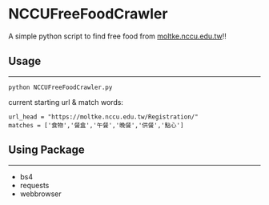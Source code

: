 # NCCUFreeFoodCrawler
A simple python script to find free food from [moltke.nccu.edu.tw](https://moltke.nccu.edu.tw/Registration/registration.do?action=new)!!

## Usage
---
```
python NCCUFreeFoodCrawler.py
```
current starting url & match words:
```
url_head = "https://moltke.nccu.edu.tw/Registration/"
matches = ['食物','餐盒','午餐','晚餐','供餐','點心']
```
## Using  Package
---
- bs4
- requests
- webbrowser